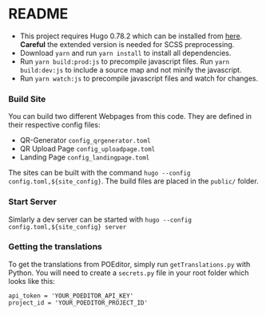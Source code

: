 # README

* This project requires Hugo 0.78.2 which can be installed from [here](https://gohugo.io/getting-started/installing). **Careful** the extended version is needed for SCSS preprocessing.
* Download `yarn` and run `yarn install` to install all dependencies.
* Run `yarn build:prod:js` to precompile javascript files. Run `yarn build:dev:js` to include a source map and not minify the javascript.
* Run `yarn watch:js` to precompile javascript files and watch for changes.

### Build Site

You can build two different Webpages from this code. They are defined in their respective config files:

* QR-Generator `config_qrgenerator.toml`
* QR Upload Page `config_uploadpage.toml`
* Landing Page `config_landingpage.toml`

The sites can be built with the command `hugo --config config.toml,${site_config}`. The build files are placed in the `public/` folder.

### Start Server

Simlarly a dev server can be started with `hugo --config config.toml,${site_config} server`

### Getting the translations

To get the translations from POEditor, simply run `getTranslations.py` with Python. You will need to create a `secrets.py` file in your root folder which looks like this:

    api_token = 'YOUR_POEDITOR_API_KEY'
    project_id = 'YOUR_POEDITOR_PROJECT_ID'
